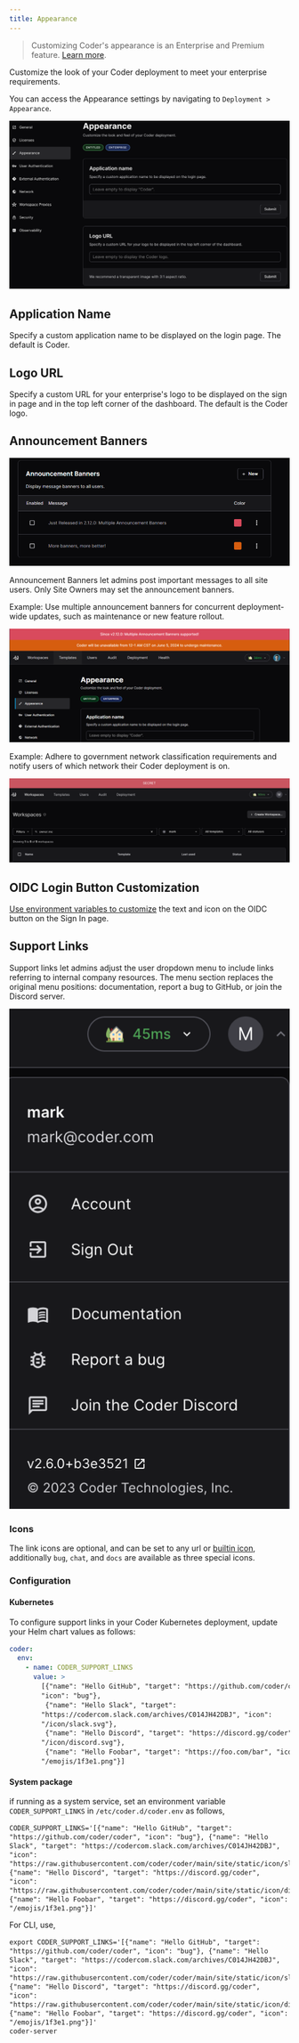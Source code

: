 ```yaml
---
title: Appearance
---
```


<blockquote class="info">

Customizing Coder's appearance is an Enterprise and Premium feature.
[Learn more](https://coder.com/pricing#compare-plans).

</blockquote>

Customize the look of your Coder deployment to meet your enterprise
requirements.

You can access the Appearance settings by navigating to
`Deployment > Appearance`.

![application name and logo url](../../images/admin/setup/appearance/application-name-logo-url.png)

## Application Name

Specify a custom application name to be displayed on the login page. The default
is Coder.

## Logo URL

Specify a custom URL for your enterprise's logo to be displayed on the sign in
page and in the top left corner of the dashboard. The default is the Coder logo.

## Announcement Banners

![announcement banner](../../images/admin/setup/appearance/announcement_banner_settings.png)

Announcement Banners let admins post important messages to all site users. Only
Site Owners may set the announcement banners.

Example: Use multiple announcement banners for concurrent deployment-wide
updates, such as maintenance or new feature rollout.

![Multiple announcements](../../images/admin/setup/appearance/multiple-banners.PNG)

Example: Adhere to government network classification requirements and notify
users of which network their Coder deployment is on.

![service banner secret](../../images/admin/setup/appearance/service-banner-secret.png)

## OIDC Login Button Customization

[Use environment variables to customize](../users/oidc-auth.md#oidc-login-customization)
the text and icon on the OIDC button on the Sign In page.

## Support Links

Support links let admins adjust the user dropdown menu to include links
referring to internal company resources. The menu section replaces the original
menu positions: documentation, report a bug to GitHub, or join the Discord
server.

![support links](../../images/admin/setup/appearance/support-links.png)

### Icons

The link icons are optional, and can be set to any url or
[builtin icon](../templates/extending-templates/icons.md#bundled-icons),
additionally `bug`, `chat`, and `docs` are available as three special icons.

### Configuration

#### Kubernetes

To configure support links in your Coder Kubernetes deployment, update your Helm
chart values as follows:

```yaml
coder:
  env:
    - name: CODER_SUPPORT_LINKS
      value: >
        [{"name": "Hello GitHub", "target": "https://github.com/coder/coder",
        "icon": "bug"},
         {"name": "Hello Slack", "target":
        "https://codercom.slack.com/archives/C014JH42DBJ", "icon":
        "/icon/slack.svg"},
         {"name": "Hello Discord", "target": "https://discord.gg/coder", "icon":
        "/icon/discord.svg"},
         {"name": "Hello Foobar", "target": "https://foo.com/bar", "icon":
        "/emojis/1f3e1.png"}]
```

#### System package

if running as a system service, set an environment variable
`CODER_SUPPORT_LINKS` in `/etc/coder.d/coder.env` as follows,

```env
CODER_SUPPORT_LINKS='[{"name": "Hello GitHub", "target": "https://github.com/coder/coder", "icon": "bug"}, {"name": "Hello Slack", "target": "https://codercom.slack.com/archives/C014JH42DBJ", "icon": "https://raw.githubusercontent.com/coder/coder/main/site/static/icon/slack.svg"}, {"name": "Hello Discord", "target": "https://discord.gg/coder", "icon": "https://raw.githubusercontent.com/coder/coder/main/site/static/icon/discord.svg"}, {"name": "Hello Foobar", "target": "https://discord.gg/coder", "icon": "/emojis/1f3e1.png"}]'
```

For CLI, use,

```shell
export CODER_SUPPORT_LINKS='[{"name": "Hello GitHub", "target": "https://github.com/coder/coder", "icon": "bug"}, {"name": "Hello Slack", "target": "https://codercom.slack.com/archives/C014JH42DBJ", "icon": "https://raw.githubusercontent.com/coder/coder/main/site/static/icon/slack.svg"}, {"name": "Hello Discord", "target": "https://discord.gg/coder", "icon": "https://raw.githubusercontent.com/coder/coder/main/site/static/icon/discord.svg"}, {"name": "Hello Foobar", "target": "https://discord.gg/coder", "icon": "/emojis/1f3e1.png"}]'
coder-server
```
